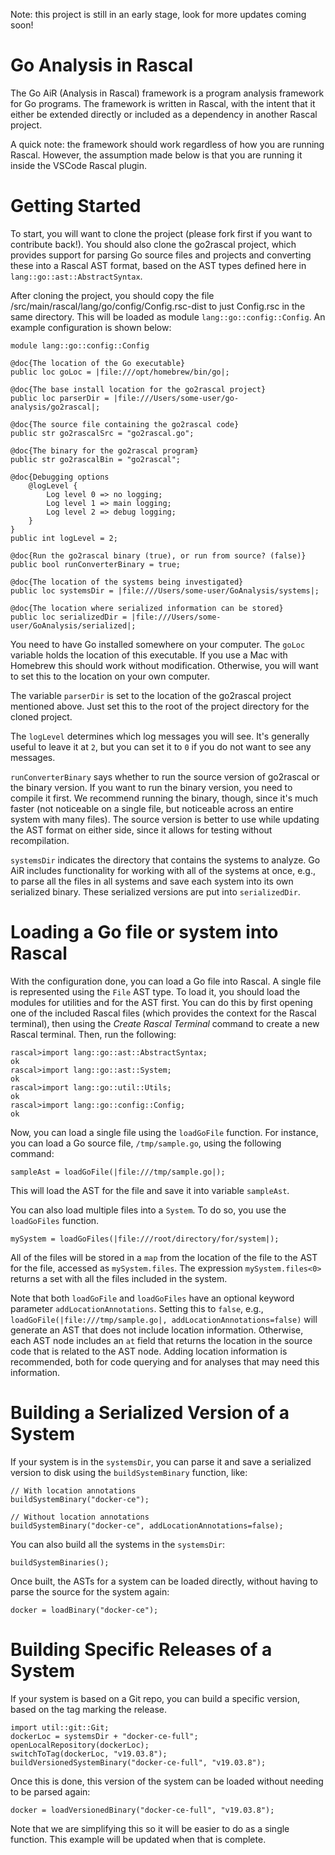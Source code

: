 Note: this project is still in an early stage, look for more updates coming soon!

# Go Analysis in Rascal

The Go AiR (Analysis in Rascal) framework is a program analysis framework for Go programs. The framework is written in Rascal, with the intent that it either be extended directly or included as a dependency in another Rascal project.

A quick note: the framework should work regardless of how you are running Rascal. However, the assumption made below is that you are running it inside the VSCode Rascal plugin.

# Getting Started

To start, you will want to clone the project (please fork first if you want to contribute back!). You should also clone the go2rascal project, which provides support for parsing Go source files and projects and converting these into a Rascal AST format, based on the AST types defined here in `lang::go::ast::AbstractSyntax`.

After cloning the project, you should copy the file /src/main/rascal/lang/go/config/Config.rsc-dist to just Config.rsc in the same directory. This will be loaded as module `lang::go::config::Config`. An example configuration is shown below:

```
module lang::go::config::Config

@doc{The location of the Go executable}
public loc goLoc = |file:///opt/homebrew/bin/go|;

@doc{The base install location for the go2rascal project}
public loc parserDir = |file:///Users/some-user/go-analysis/go2rascal|;

@doc{The source file containing the go2rascal code}
public str go2rascalSrc = "go2rascal.go";

@doc{The binary for the go2rascal program}
public str go2rascalBin = "go2rascal";

@doc{Debugging options
	@logLevel {
		Log level 0 => no logging;
		Log level 1 => main logging;
		Log level 2 => debug logging;
	}
}
public int logLevel = 2;

@doc{Run the go2rascal binary (true), or run from source? (false)}
public bool runConverterBinary = true;

@doc{The location of the systems being investigated}
public loc systemsDir = |file:///Users/some-user/GoAnalysis/systems|;

@doc{The location where serialized information can be stored}
public loc serializedDir = |file:///Users/some-user/GoAnalysis/serialized|;
```

You need to have Go installed somewhere on your computer. The `goLoc` variable holds the location of this executable. If you use a Mac with Homebrew this should work without modification. Otherwise, you will want to set this to the location on your own computer.

The variable `parserDir` is set to the location of the go2rascal project mentioned above. Just set this to the root of the project directory for the cloned project.

The `logLevel` determines which log messages you will see. It's generally useful to leave it at `2`, but you can set it to `0` if you do not want to see any messages.

`runConverterBinary` says whether to run the source version of go2rascal or the binary version. If you want to run the binary version, you need to compile it first. We recommend running the binary, though, since it's much faster (not noticeable on a single file, but noticeable across an entire system with many files). The source version is better to use while updating the AST format on either side, since it allows for testing without recompilation.

`systemsDir` indicates the directory that contains the systems to analyze. Go AiR includes functionality for working with all of the systems at once, e.g., to parse all the files in all systems and save each system into its own serialized binary. These serialized versions are put into `serializedDir`.

# Loading a Go file or system into Rascal

With the configuration done, you can load a Go file into Rascal. A single file is represented using the `File` AST type. To load it, you should load the modules for utilities and for the AST first. You can do this by first opening one of the included Rascal files (which provides the context for the Rascal terminal), then using the _Create Rascal Terminal_ command to create a new Rascal terminal. Then, run the following:

```
rascal>import lang::go::ast::AbstractSyntax;
ok
rascal>import lang::go::ast::System;
ok
rascal>import lang::go::util::Utils;
ok
rascal>import lang::go::config::Config;
ok
```

Now, you can load a single file using the `loadGoFile` function. For instance, you can load a Go source file, `/tmp/sample.go`, using the following command:

```
sampleAst = loadGoFile(|file:///tmp/sample.go|);
```

This will load the AST for the file and save it into variable `sampleAst`.

You can also load multiple files into a `System`. To do so, you use the `loadGoFiles` function.

```
mySystem = loadGoFiles(|file:///root/directory/for/system|);
```

All of the files will be stored in a `map` from the location of the file to the AST for the file,
accessed as `mySystem.files`. The expression `mySystem.files<0>` returns a set with all the files
included in the system.

Note that both `loadGoFile` and `loadGoFiles` have an optional keyword parameter `addLocationAnnotations`. Setting this to `false`, e.g., `loadGoFile(|file:///tmp/sample.go|, addLocationAnnotations=false)` will generate an AST that does not include location information. Otherwise, each AST node includes an `at` field that returns the location in the source code that is related to the AST node. Adding location information is recommended, both for code querying and for analyses that may need this information. 

# Building a Serialized Version of a System

If your system is in the `systemsDir`, you can parse it and save a serialized version to disk using the `buildSystemBinary` function, like:

```
// With location annotations
buildSystemBinary("docker-ce");

// Without location annotations
buildSystemBinary("docker-ce", addLocationAnnotations=false);
```

You can also build all the systems in the `systemsDir`:

```
buildSystemBinaries();
```

Once built, the ASTs for a system can be loaded directly, without having to parse the source for the system again:

```
docker = loadBinary("docker-ce");
```

# Building Specific Releases of a System

If your system is based on a Git repo, you can build a specific version, based on the tag marking the release. 

```
import util::git::Git;
dockerLoc = systemsDir + "docker-ce-full";
openLocalRepository(dockerLoc);
switchToTag(dockerLoc, "v19.03.8");
buildVersionedSystemBinary("docker-ce-full", "v19.03.8");
```

Once this is done, this version of the system can be loaded without needing to be parsed again:

```
docker = loadVersionedBinary("docker-ce-full", "v19.03.8");
```

Note that we are simplifying this so it will be easier to do as a single function. This example will be updated when that is complete.
